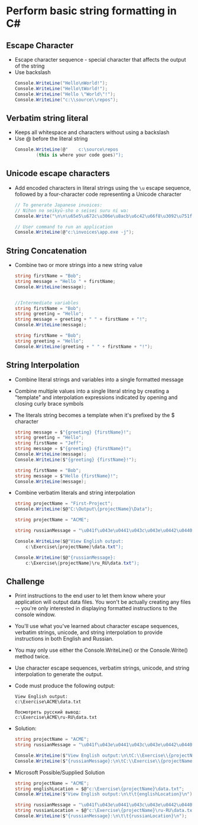# Perform basic string formatting in C#

## Escape Character
- Escape character sequence - special character that affects the output of the string
- Use backslash
    ```csharp
    Console.WriteLine("Hello\nWorld!");
    Console.WriteLine("Hello\tWorld!");
    Console.WriteLine("Hello \"World\"!");
    Console.WriteLine("c:\\source\\repos");
    ```

## Verbatim string literal
- Keeps all whitespace and characters without using a backslash
- Use @ before the literal string
    ```csharp
    Console.WriteLine(@"    c:\source\repos    
            (this is where your code goes)");
    ```
        
## Unicode escape characters
- Add encoded characters in literal strings using the ```\u``` escape sequence, followed by a four-character code representing a Unicode character
    ```csharp
    // To generate Japanese invoices:
    // Nihon no seikyū-sho o seisei suru ni wa:
    Console.Write("\n\n\u65e5\u672c\u306e\u8acb\u6c42\u66f8\u3092\u751f\u6210\u3059\u308b\u306b\u306f\uff1a\n\t");

    // User command to run an application
    Console.WriteLine(@"c:\invoices\app.exe -j");
    ```
        
## String Concatenation
- Combine two or more strings into a new string value
    ```csharp
    string firstName = "Bob";
    string message = "Hello " + firstName;
    Console.WriteLine(message);
    
    
    //Intermediate variables
    string firstName = "Bob";
    string greeting = "Hello";
    string message = greeting + " " + firstName + "!";
    Console.WriteLine(message);
    
    string firstName = "Bob";
    string greeting = "Hello";
    Console.WriteLine(greeting + " " + firstName + "!");
    ```
        
## String Interpolation
- Combine literal strings and variables into a single formatted message
- Combine multiple values into a single literal string by creating a "template" and interpolation expressions indicated by opening and closing curly brace symbols
- The literals string becomes a template when it's prefixed by the $ character
    
    ```csharp
    string message = $"{greeting} {firstName}!";
    string greeting = "Hello";
    string firstName = "Jeff";
    string message = $"{greeting} {firstName}!";
    Console.WriteLine(message);
    Console.WriteLine($"{greeting} {firstName}!");
    
    string firstName = "Bob";
    string message = $"Hello {firstName}!";
    Console.WriteLine(message);
    ```
    
- Combine verbatim literals and string interpolation
    
    ```csharp
    string projectName = "First-Project";
    Console.WriteLine($@"C:\Output\{projectName}\Data");
    
    string projectName = "ACME";
    
    string russianMessage = "\u041f\u043e\u0441\u043c\u043e\u0442\u0440\u0435\u0442\u044c \u0440\u0443\u0441\u0441\u043a\u0438\u0439 \u0432\u044b\u0432\u043e\u0434";
    
    Console.WriteLine($@"View English output:
        c:\Exercise\{projectName}\data.txt");
    
    Console.WriteLine($@"{russianMessage}:
        c:\Exercise\{projectName}\ru_RU\data.txt");
    ```

## Challenge
- Print instructions to the end user to let them know where your application will output data files. You won't be actually creating any files -- you're only interested in displaying formatted instructions to the console window.
- You'll use what you've learned about character escape sequences, verbatim strings, unicode, and string interpolation to provide instructions in both English and Russian.
- You may only use either the Console.WriteLine() or the Console.Write() method twice.
- Use character escape sequences, verbatim strings, unicode, and string interpolation to generate the output.
- Code must produce the following output:
    ```
    View English output:
    c:\Exercise\ACME\data.txt

    Посмотреть русский вывод:
    c:\Exercise\ACME\ru-RU\data.txt
    ```

- Solution:
    ```csharp
    string projectName = "ACME";
    string russianMessage = "\u041f\u043e\u0441\u043c\u043e\u0442\u0440\u0435\u0442\u044c \u0440\u0443\u0441\u0441\u043a\u0438\u0439 \u0432\u044b\u0432\u043e\u0434";

    Console.WriteLine($"View English output:\n\tC:\\Exercise\\{projectName}\\data.txt\n");
    Console.WriteLine($"{russianMessage}:\n\tC:\\Exercise\\{projectName}\\ru_ru\\data.txt");
    ```

- Microsoft Possible/Supplied Solution
    ```csharp
    string projectName = "ACME";
    string englishLocation = $@"c:\Exercise\{projectName}\data.txt";
    Console.WriteLine($"View English output:\n\t\t{englishLocation}\n");

    string russianMessage = "\u041f\u043e\u0441\u043c\u043e\u0442\u0440\u0435\u0442\u044c \u0440\u0443\u0441\u0441\u043a\u0438\u0439 \u0432\u044b\u0432\u043e\u0434";
    string russianLocation = $@"c:\Exercise\{projectName}\ru-RU\data.txt";
    Console.WriteLine($"{russianMessage}:\n\t\t{russianLocation}\n");
    ```